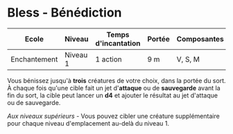 # Bless - Bénédiction

|Ecole|Niveau|Temps d'incantation|Portée|Composantes|Durée|
|-|-|-|-|-|-|
|Enchantement|Niveau 1|1 action|9 m|V, S, M|1 minute (Concentration)|

Vous bénissez jusqu'à **trois** créatures de votre choix, dans la portée du sort. À chaque fois qu'une cible fait un jet d'**attaque** ou de **sauvegarde** avant la fin du sort, la cible peut lancer un **d4** et ajouter le résultat au jet d'attaque ou de sauvegarde.

*Aux niveaux supérieurs* - Vous pouvez cibler une créature supplémentaire pour chaque niveau d'emplacement au-delà du niveau 1.